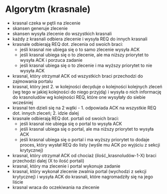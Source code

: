 # Algorytm (krasnale)

- krasnal czeka w pętli na zlecenie
- skansen generuje zlecenie
- skansen wysyła zlecenie do wszystkich krasnali
- każdy z krasnali odbiera zlecenie i wysyła REQ do innych krasnali
- krasnale odbierają REQ dot. zlecenia od swoich braci:
    - jeśli krasnal nie ubiega się o to samo zlecenie wysyła ACK
    - jeśli krasnal ubiega się o to zlecenie, ale ma niższy priorytet to wysyła ACK i porzuca zadanie
    - jeśli krasnal ubiega się o to zlecenie i ma wyższy priorytet to nie wysyła ACK
- krasnal, który otrzymał ACK od wszystkich braci przechodzi do zajmowania portalu
- krasnal, który jest 2. w kolejności decyduje o kolejności kolejnych zleceń (wg tego w jakiej kolejności do niego przyjdą) i wysyła o nich informację do krasnoludów wg kolejności REQ, które one wysyłały do siebie wcześniej
- krasnal ten dzieli się na 2 wątki - 1. odpowiada ACK na wszystkie REQ dot. innych zleceń; 2. idzie dalej
- krasnale odbierają REQ dot. portali od swoich braci:
    - jeśli krasnal nie ubiega się o portal to wysyła ACK
    - jeśli krasnal ubiega się o portal, ale ma niższy priorytet to wysyła ACK
    - jeśli krasnal ubiega się o portal i ma wyższy priorytet to dodaje proces, który wysłał REQ do listy (wyśle mu ACK po wyjściu z sekcji krytycznej)
- krasnal, który otrzymał ACK od chociaż (ilość_krasnoludów-1-X) braci przechodzi dalej (X to ilość portali)
- krasnal, który ma zlecenie i portal wykonuje zadanie
- krasnal, który wykonał zlecenie zwalnia portal (wychodzi z sekcji krytycznej) i wysyła ACK do krasnali, które nagromadziły się na jego liście
- krasnal wraca do oczekiwania na zlecenie

